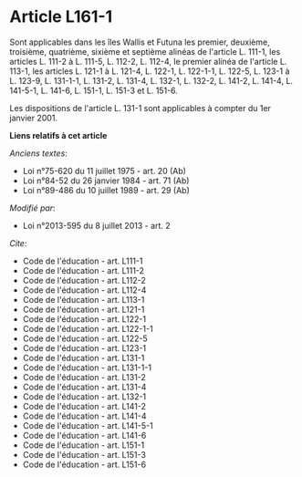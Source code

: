 # Article L161-1

Sont applicables dans les îles Wallis et Futuna les premier, deuxième, troisième, quatrième, sixième et septième alinéas de
l'article L. 111-1, les articles L. 111-2 à L. 111-5, L. 112-2, L. 112-4, le premier alinéa de l'article L. 113-1, les
articles L. 121-1 à L. 121-4, 
L. 122-1, L. 122-1-1, L. 122-5, L. 123-1 à L. 123-9, L. 131-1-1, L. 131-2, L. 131-4, L. 132-1, L. 132-2, L. 141-2, L. 141-4,
L. 141-5-1, L. 141-6, L. 151-1, L. 151-3 et L. 151-6. 

Les dispositions de l'article L. 131-1 sont applicables à compter du 1er janvier 2001.

**Liens relatifs à cet article**

_Anciens textes_:

  - Loi n°75-620 du 11 juillet 1975 - art. 20 (Ab)
  - Loi n°84-52 du 26 janvier 1984 - art. 71 (Ab)
  - Loi n°89-486 du 10 juillet 1989 - art. 29 (Ab)

_Modifié par_:

  - Loi n°2013-595 du 8 juillet 2013 - art. 2

_Cite_:

  - Code de l'éducation - art. L111-1
  - Code de l'éducation - art. L111-2
  - Code de l'éducation - art. L112-2
  - Code de l'éducation - art. L112-4
  - Code de l'éducation - art. L113-1
  - Code de l'éducation - art. L121-1
  - Code de l'éducation - art. L122-1
  - Code de l'éducation - art. L122-1-1
  - Code de l'éducation - art. L122-5
  - Code de l'éducation - art. L123-1
  - Code de l'éducation - art. L131-1
  - Code de l'éducation - art. L131-1-1
  - Code de l'éducation - art. L131-2
  - Code de l'éducation - art. L131-4
  - Code de l'éducation - art. L132-1
  - Code de l'éducation - art. L141-2
  - Code de l'éducation - art. L141-4
  - Code de l'éducation - art. L141-5-1
  - Code de l'éducation - art. L141-6
  - Code de l'éducation - art. L151-1
  - Code de l'éducation - art. L151-3
  - Code de l'éducation - art. L151-6
